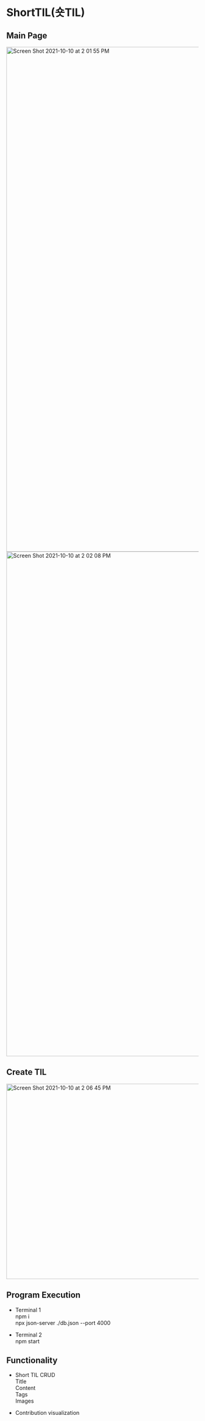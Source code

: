 # ShortTIL(숏TIL)
## Main Page
<img width="1320" alt="Screen Shot 2021-10-10 at 2 01 55 PM" src="https://user-images.githubusercontent.com/22363298/136682969-3d8af2d8-88bf-46d2-beeb-9920c24d0f28.png">
<img width="1320" alt="Screen Shot 2021-10-10 at 2 02 08 PM" src="https://user-images.githubusercontent.com/22363298/136682976-c69b692c-11e1-4cfe-91b5-4f33128b0e05.png">

## Create TIL
<img width="511" alt="Screen Shot 2021-10-10 at 2 06 45 PM" src="https://user-images.githubusercontent.com/22363298/136683078-a5254409-bfa3-445d-bcd8-159068808974.png">


## Program Execution 

- Terminal 1  
npm i  
npx json-server ./db.json --port 4000  

- Terminal 2  
npm start  

## Functionality  
- Short TIL CRUD  
Title  
Content  
Tags  
Images  

- Contribution visualization    
